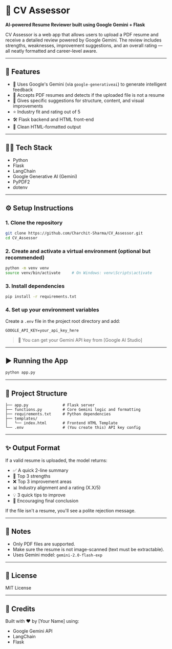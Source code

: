 # 📄 CV Assessor

**AI-powered Resume Reviewer built using Google Gemini + Flask**

CV Assessor is a web app that allows users to upload a PDF resume and receive a detailed review powered by Google Gemini. The review includes strengths, weaknesses, improvement suggestions, and an overall rating — all neatly formatted and career-level aware.

---

## 🚀 Features

- 🧠 Uses Google's Gemini (via `google-generativeai`) to generate intelligent feedback  
- 📂 Accepts PDF resumes and detects if the uploaded file is not a resume  
- 💬 Gives specific suggestions for structure, content, and visual improvements  
- ⭐ Industry fit and rating out of 5  
- 🛠️ Flask backend and HTML front-end  
- 📃 Clean HTML-formatted output  

---

## 🧑‍💻 Tech Stack

- Python  
- Flask  
- LangChain  
- Google Generative AI (Gemini)  
- PyPDF2  
- dotenv  

---

## ⚙️ Setup Instructions

### 1. Clone the repository

```bash
git clone https://github.com/Charchit-Sharma/CV_Assessor.git
cd CV_Assessor
```

### 2. Create and activate a virtual environment (optional but recommended)

```bash
python -m venv venv
source venv/bin/activate     # On Windows: venv\Scripts\activate
```

### 3. Install dependencies

```bash
pip install -r requirements.txt
```

### 4. Set up your environment variables

Create a `.env` file in the project root directory and add:

```env
GOOGLE_API_KEY=your_api_key_here
```

> 🔑 You can get your Gemini API key from [Google AI Studio]
---

## ▶️ Running the App

```bash
python app.py
```

---

## 📂 Project Structure

```
├── app.py               # Flask server  
├── functions.py         # Core Gemini logic and formatting  
├── requirements.txt     # Python dependencies  
├── templates/
│   └── index.html       # Frontend HTML Template
└── .env                 # (You create this) API key config  
```

---

## ✨ Output Format

If a valid resume is uploaded, the model returns:

- ✅ A quick 2-line summary  
- 🌟 Top 3 strengths  
- ❌ Top 3 improvement areas  
- 📊 Industry alignment and a rating (X.X/5)  
- 💡 3 quick tips to improve  
- 🙌 Encouraging final conclusion  

If the file isn't a resume, you'll see a polite rejection message.

---

## 📌 Notes

- Only PDF files are supported.  
- Make sure the resume is not image-scanned (text must be extractable).  
- Uses Gemini model: `gemini-2.0-flash-exp`  

---

## 📜 License

MIT License

---

## 🙌 Credits

Built with ❤️ by [Your Name] using:

- Google Gemini API  
- LangChain  
- Flask